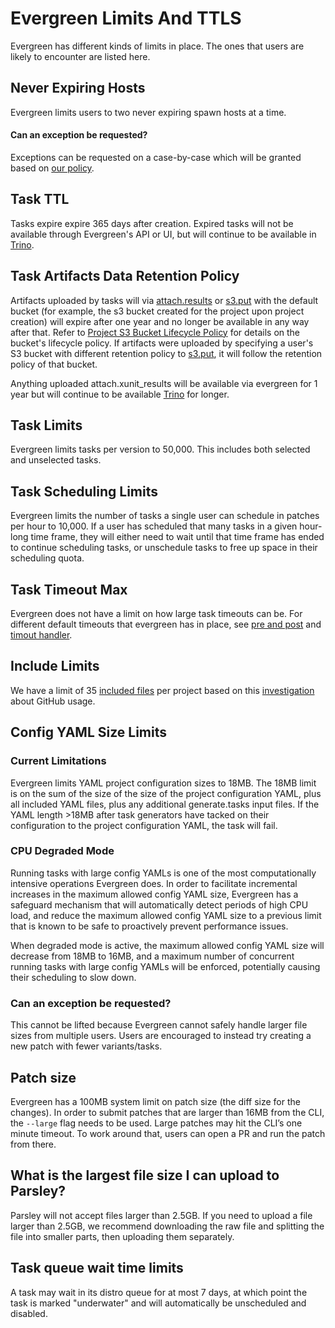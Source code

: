 # Evergreen Limits And TTLS 

Evergreen has different kinds of limits in place. The ones that users are likely
to encounter are listed here.

## Never Expiring Hosts

Evergreen limits users to two never expiring spawn hosts at a time.

#### Can an exception be requested?

Exceptions can be requested on a case-by-case which will be granted based on
[our policy](https://mongodb.stackenterprise.co/questions/1122).

## Task TTL 

Tasks expire expire 365 days after creation. Expired tasks will not be available through Evergreen's API or UI, but will continue to be available in [Trino](../Project-Configuration/Evergreen-Data-for-Analytics).

## Task Artifacts Data Retention Policy

Artifacts uploaded by tasks will via [attach.results](../Project-ConfigurationProject-Commands#attachresults) or [s3.put](../Project-ConfigurationProject-Commands#s3put) with the default bucket (for example, the s3 bucket created for the project upon project creation) will expire after one year and no longer be available in any way after that. Refer to [Project S3 Bucket Lifecycle Policy](#project_s3_bucket_lifecycle_policy) for details on the bucket's lifecycle policy. If artifacts were uploaded by specifying a user's S3 bucket with different retention policy to [s3.put](../Project-ConfigurationProject-Commands#s3put), it will follow the retention policy of that bucket. 

Anything uploaded attach.xunit_results will be available via evergreen for 1 year but will continue to be available [Trino](../Project-Configuration/Evergreen-Data-for-Analytics) for longer.


## Task Limits

Evergreen limits tasks per version to 50,000. This includes both selected and
unselected tasks.

## Task Scheduling Limits

Evergreen limits the number of tasks a single user can schedule in patches per
hour to 10,000. If a user has scheduled that many tasks in a given hour-long
time frame, they will either need to wait until that time frame has ended to
continue scheduling tasks, or unschedule tasks to free up space in their
scheduling quota.

## Task Timeout Max

Evergreen does not have a limit on how large task timeouts can be. For different
default timeouts that evergreen has in place, see
[pre and post](../Project-Configuration/Project-Configuration-Files/#pre-and-post)
and
[timout handler](../Project-Configuration/Project-Configuration-Files/#timeout-handler).

## Include Limits

We have a limit of 35
[included files](../Project-Configuration/Project-Configuration-Files/#Include)
per project based on this
[investigation](https://jira.mongodb.org/browse/DEVPROD-3509) about GitHub
usage.

## Config YAML Size Limits

### Current Limitations
Evergreen limits YAML project configuration sizes to 18MB. The 18MB limit is on the sum of the size
of the size of the project configuration YAML, plus all included YAML files, plus any additional 
generate.tasks input files. If the YAML length >18MB after task generators have tacked on their
configuration to the project configuration YAML, the task will fail.

### CPU Degraded Mode
Running tasks with large config YAMLs is one of the most computationally intensive operations Evergreen
does. In order to facilitate incremental increases in the maximum allowed config YAML size, Evergreen has a
safeguard mechanism that will automatically detect periods of high CPU load, and reduce the maximum allowed 
config YAML size to a previous limit that is known to be safe to proactively prevent performance issues. 

When degraded mode is active, the maximum allowed config YAML size will decrease from 18MB to 16MB, and 
a maximum number of concurrent running tasks with large config YAMLs will be enforced, potentially causing
their scheduling to slow down.

### Can an exception be requested?

This cannot be lifted because Evergreen cannot safely handle larger file sizes
from multiple users. Users are encouraged to instead try creating a new patch
with fewer variants/tasks.

## Patch size

Evergreen has a 100MB system limit on patch size (the diff size for the
changes). In order to submit patches that are larger than 16MB from the CLI, the
`--large` flag needs to be used. Large patches may hit the CLI’s one minute
timeout. To work around that, users can open a PR and run the patch from there.

## What is the largest file size I can upload to Parsley?

Parsley will not accept files larger than 2.5GB. If you need to upload a file
larger than 2.5GB, we recommend downloading the raw file and splitting the file
into smaller parts, then uploading them separately.

## Task queue wait time limits

A task may wait in its distro queue for at most 7 days, at which point the task
is marked "underwater" and will automatically be unscheduled and disabled.
